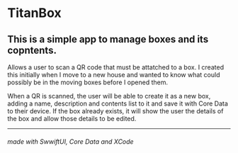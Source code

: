 # TitanBox

## This is a simple app to manage boxes and its copntents.
Allows a user to scan a QR code that must be attatched to a box. I created this initially when I move to a new house and wanted to know what could possibly be in the moving boxes before I opened them.

When a QR is scanned, the user will be able to create it as a new box, adding a name, description and contents list to it and save it with Core Data to their device. If the box already exists, it will show the user the details of the box and allow those details to be edited.

---

###### made with SwwiftUI, Core Data and XCode

